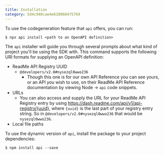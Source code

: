 ```yaml
---
title: Installation
category: 5d4c940cae4e610060475769
---
```


To use the codegeneration feature that `api` offers, you can run:

```shell
$ npx api install <path to an OpenAPI definition>
```

The `api` installer will guide you through several prompts about what kind of project you'll be using the SDK with. This command supports the following URI formats for supplying an OpenAPI definition:

- ReadMe API Registry UUID
  - `@developers/v2.0#nysezql0wwo236`
    - Though this one is for our own API Reference you can see yours, or an API you wish to use, on their ReadMe API Reference documentation by viewing Node → `api` code snippets.
- URLs
  - You can also access and supply the URL for your ReadMe API Registry entry by using https://dash.readme.com/api/v1/api-registry/{uuid}, where `{uuid}` is the last part of your registry entry string. So in `@developers/v2.0#nysezql0wwo236` that would be `nysezql0wwo236`.
- Local file paths

To use the dynamic version of `api`, install the package to your project dependencies:

```shell
$ npm install api --save
```
